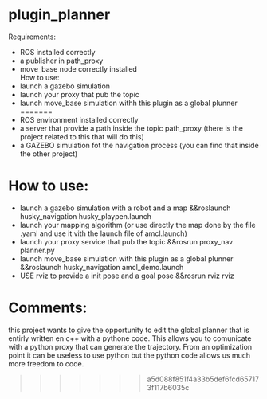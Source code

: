 # plugin_planner
Requirements: 

- ROS installed correctly
- a publisher in path_proxy 
- move_base node correctly installed \
How to use:
- launch a gazebo simulation
- launch your proxy that pub the topic 
- launch move_base simulation withh this plugin as a global plunner 
=======
- ROS environment installed correctly
- a server that provide a path inside the topic path_proxy (there is the project related to this that will do this)
- a GAZEBO simulation fot the navigation process (you can find that inside the other project) 

# How to use:
- launch a gazebo simulation with a robot and a map 
&&roslaunch husky_navigation husky_playpen.launch
- launch your mapping algorithm (or use directly the map done by the file .yaml and use it vith the launch file of amcl.launch)
- launch your proxy service that pub the topic 
&&rosrun proxy_nav planner.py
- launch move_base simulation with this plugin as a global plunner 
&&roslaunch husky_navigation amcl_demo.launch
- USE rviz to provide a init pose and a goal pose
&&rosrun rviz rviz
# Comments:
this project wants to give the opportunity to edit the global planner that is entirly written en c++ with a pythone code.
This allows you to comunicate with a python proxy that can generate the trajectory.
From an optimization point it can be useless to use python but the python code allows us much more freedom to code.

>>>>>>> a5d088f851f4a33b5def6fcd657173f117b6035c
